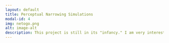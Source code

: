 ```yaml
---
layout: default
title: Perceptual Narrowing Simulations
modal-id: 4
img: netogo.png
alt: image-alt
description: This project is still in its "infancy." I am very interested in not just how infants learn their native set of vowels, but the rate that this process materializes. I am creating simulations to assess the rate that perceptual narrowing occurs for infants whose native language varies from 3 vowels up to 12. 
---
```

